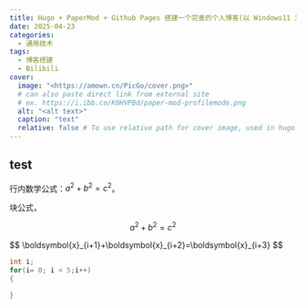 ```yaml
---
title: Hugo + PaperMod + Github Pages 搭建一个完善的个人博客(以 Windows11 为例)
date: 2025-04-23
categories:
  - 通用技术
tags:
  - 博客搭建
  - Bilibili
cover:
  image: "<https://amown.cn/PicGo/cover.png>"
  # can also paste direct link from external site
  # ex. https://i.ibb.co/K0HVPBd/paper-mod-profilemode.png
  alt: "<alt text>"
  caption: "text"
  relative: false # To use relative path for cover image, used in hugo Page-bundles
---
```


## test

 行内数学公式：$a^2 + b^2 = c^2$。
 
 块公式，
 
 $$
 a^2 + b^2 = c^2
 $$
 
 <div>
$$
\boldsymbol{x}_{i+1}+\boldsymbol{x}_{i+2}=\boldsymbol{x}_{i+3}
$$
</div>

```c
int i;
for(i= 0; i < 5;i++)
{

}
```
